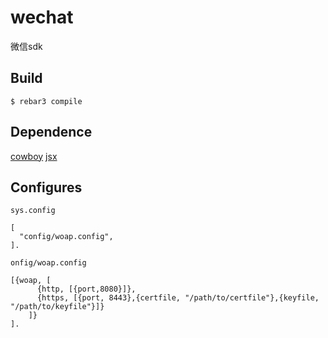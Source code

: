 wechat
=====

微信sdk

Build
-----

    $ rebar3 compile

Dependence
-----
[cowboy](https://github.com/ninenines/cowboy.git)
[jsx](https://github.com/talentdeficit/jsx.git)

Configures
-----
`sys.config`
```
[
  "config/woap.config",
].
```

`onfig/woap.config`
```
[{woap, [
      {http, [{port,8080}]},
      {https, [{port, 8443},{certfile, "/path/to/certfile"},{keyfile, "/path/to/keyfile"}]}
    ]}
].
```
